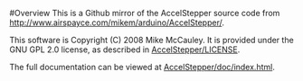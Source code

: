 #Overview
This is a Github mirror of the AccelStepper source code from http://www.airspayce.com/mikem/arduino/AccelStepper/.

This software is Copyright (C) 2008 Mike McCauley. It is provided under the GNU GPL 2.0 license, as described in [AccelStepper/LICENSE](AccelStepper/LICENSE).

The full documentation can be viewed at [AccelStepper/doc/index.html](AccelStepper/doc/index.html).